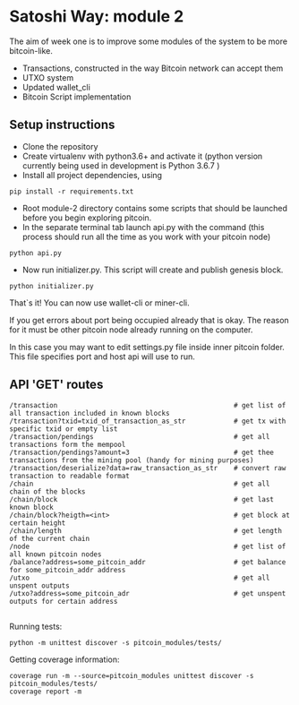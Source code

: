 # Satoshi Way: module 2

The aim of week one is to improve some modules of the system to be more bitcoin-like.
* Transactions, constructed in the way Bitcoin network can accept them
* UTXO system
* Updated wallet_cli
* Bitcoin Script implementation

## Setup instructions
* Clone the repository
* Create virtualenv with python3.6+ and activate it (python version currently being used in development is Python 3.6.7 )
* Install all project dependencies, using 
``` 
pip install -r requirements.txt 
```
* Root module-2 directory contains some scripts that should be launched before you begin exploring pitcoin.
* In the separate terminal tab launch api.py with the command 
(this process should run all the time as you work with your pitcoin node)
``` 
python api.py 
```
* Now run initializer.py. This script will create and publish genesis block.
```
python initializer.py
```
That`s it! You can now use wallet-cli or miner-cli.

If you get errors about port being occupied already that is okay. 
The reason for it must be other pitcoin node already running on the computer.

In this case you may want to edit settings.py file inside inner pitcoin folder. 
This file specifies port and host api will use to run.

## API 'GET' routes

```
/transaction                                            # get list of all transaction included in known blocks
/transaction?txid=txid_of_transaction_as_str            # get tx with specific txid or empty list
/transaction/pendings                                   # get all transactions form the mempool
/transaction/pendings?amount=3                          # get thee transactions from the mining pool (handy for mining purposes)
/transaction/deserialize?data=raw_transaction_as_str    # convert raw transaction to readable format
/chain                                                  # get all chain of the blocks
/chain/block                                            # get last known block
/chain/block?heigth=<int>                               # get block at certain height
/chain/length                                           # get length of the current chain
/node                                                   # get list of all known pitcoin nodes
/balance?address=some_pitcoin_addr                      # get balance for some_pitcoin_addr address
/utxo                                                   # get all unspent outputs
/utxo?address=some_pitcoin_adr                          # get unspent outputs for certain address 
```

##
Running tests:
```
python -m unittest discover -s pitcoin_modules/tests/
```

Getting coverage information: 
```
coverage run -m --source=pitcoin_modules unittest discover -s pitcoin_modules/tests/
coverage report -m
```